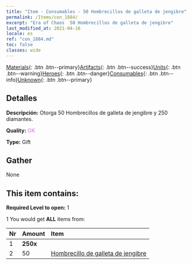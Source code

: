 ```yaml
---
title: "Item - Consumables - 50 Hombrecillos de galleta de jengibre"
permalink: /Items/con_1884/
excerpt: "Era of Chaos  50 Hombrecillos de galleta de jengibre"
last_modified_at: 2021-04-16
locale: es
ref: "con_1884.md"
toc: false
classes: wide
---
```

 [Materials](/es/Items/){: .btn .btn--primary}[Artifacts](/es/Items/Artifacts/){: .btn .btn--success}[Units](/es/Items/Units/){: .btn .btn--warning}[Heroes](/es/Items/Heroes/){: .btn .btn--danger}[Consumables](/es/Items/Consumables/){: .btn .btn--info}[Unknown](/es/Items/Unknown/){: .btn .btn--primary}

## Detalles
 **Descripción:** Otorga 50 Hombrecillos de galleta de jengibre y 250 diamantes.

 **Quality:** <span style="color: #DA70D6">OK</span>

 **Type:** Gift

## Gather

  None

## This item contains:

 **Required Level to open:** 1

 1 You would get **ALL** items  from:

  | Nr | Amount |     Item    |
  |:---|:-------|:------------|
  | 1 |  **250x** | <i class="fas fa-gem"/> |  | 
  | 2 | 50 | [Hombrecillo de galleta de jengibre](/es/Items/con_1092/) |  | 
